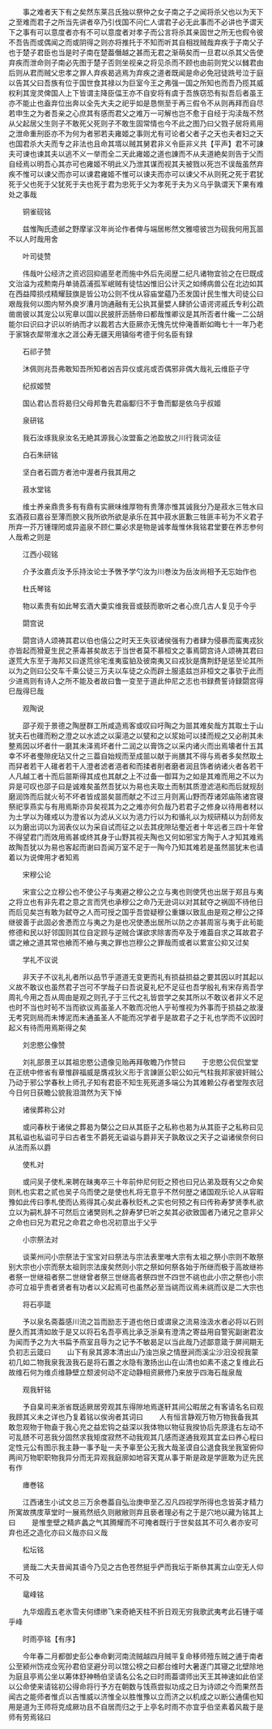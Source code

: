 <!-- { "loadSidebar": true } -->
　　事之难者天下有之矣然东莱吕氏独以祭仲之女子南之子之闻将杀父也以为天下之至难而君子之所当先讲者卒乃引伐国不问仁人谓君子必无此事而不必讲也予谓天下之事有可以意度者亦有不可以意度者对孝子而公言将杀其亲固世之所无也假令彼不吾告而或偶闻之而或阴得之则亦将推托于不知而听其自相戕贼哉弃疾于子南父子也于楚子君臣也当是时子南在楚葢僭越之甚而无君之渐萌矣而一旦君以杀其父告使弃疾而泄命则子南必先图于楚子否则坐视亲之将见杀而不顾也由前则党父以雠君由后则从君而贼父忠孝之罪人弃疾曷逃焉为弃疾之道者既闻是命必免冠徒跣号泣于庭以告其父曰吾族有位于国世食其禄以为巨室今王之弗强一国之所知也而吾乃揽其威权利其宠灵俾国人上下皆谓主降臣偪王亦不自安将有虞于吾族窃恐有拟吾后者虽王亦不能止也盍弃位出奔以全先大夫之祀乎如是恳恻至于再三假令不从则再拜而自尽若申生之为者吾亲之心庶其有感而君父之难万一可解也岂不愈于自经于沟渎哉不然从父起居父生则子不敢死父死则子不敢生固常情也今不此之图乃曰父戮子居将焉用之泄命重刑臣亦不为何为者邪若夫雍姬之事则尤有可论者父者子之天也夫者妇之天也国君杀大夫而专之非法也且命其壻以贼其舅君非义令臣非义共【平声】君不可諌夫可谏也谏其夫以逃不义一举而全二天此雍姬之道也諌而不从夫道絶矣则告于父而自经焉以明吾心其亦可也雍姬不明此义乃泄其谋而视其夫被戮以死岂不误哉虽然弃疾不惟可以谏父而亦可以谏君雍姬不惟可以谏夫而亦可以谏父不从则死之死于君犹死于父也死于父犹死于夫也死于君为忠死于父为孝死于夫为义乌乎孰谓天下果有难处之事哉

　　铜雀砚铭

　　兹惟陶氏遗邺之野摩挲汉年尚论作者俾与端居彬然文雅噫彼岂为砚我何用瓦噐不以人时哉用舍

　　叶司徒赞

　　伟哉叶公经济之资迟回抑遏至老而施中外后先阅歴二纪凡诸物宜验之在巳既成文治溢为戎勲南丹单骑荔浦孤军岷贼有徒怙凶惟旧公计灭之如缚病兽公在北边如其在西益障损戍精耀鼓旗是皆公功公则不伐从容庙堂藴乃丕发国计民生惟大司徒公曰艰哉我何以图内帑外庾岁漕月饷通融有无公执其量嬖人肆骄公语谔谔戚氏专利公疏凿凿彼以其宠公以宪章以国以民披肝沥肠帝曰都哉惟卿议是其所否者什纔一二公胡能尔曰识曰才识以听纳而才以裁若古大臣厥亦无愧先忧仲淹善断如晦七十一年乃老于家锦衣犀带淮水之涯公寿无疆天用镇俗考德于何名臣有録

　　石祁子赞

　　沐佩则兆吾弗敢知吾所知者凶吉异仪或兆或否偶邪非偶大哉礼云维臣子守

　　纪叔姬赞

　　国亾君亾吾将曷归父母邦鲁先君庙酅归不于鲁而酅是依乌乎叔姬

　　泉研铭

　　我石汝琢我泉汝名无絶其源我心汝盟畜之池盈放之川行我词汝征

　　白石朱研铭

　　坚白者石圆方者池中渥者丹我其用之

　　菽水堂铭

　　维士养亲鼎贵多有有鼎有实厥味维厚物有贵薄亦惟其诚我分乃是菽水三牲水曰玄酒菽曰嘉谷至薄而腴义我所欲所欲是承乐在其中菽水匪歉三牲匪丰茍为不义君子所弃一芥万锺理罔或异盗泉不顾仁粟必求是物是诚孝哉惟休我铭君堂要在养志参何人哉希之则是

　　江西小砚铭

　　介予汝嘉贞汝予乐持汝论士予斆予学勺汝为川巻汝为岳汝尚相予无忘始作也

　　杜氏琴铭

　　物以素贵有如此琴玄酒大羮实维我音或鼓而歌听之者心庶几古人复见于今乎

　　閟宫说

　　閟宫诗人颂祷其君以伯也僖公之时天王失驭诸侯强有力者肆为侵暴而蛮夷戎狄亦皆起而猾夏生民之荼毒甚矣故志于当世者莫不慕桓文之事焉閟宫诗人颂祷其君曰遂荒大东至于海邦又曰遂荒徐宅淮夷蛮貃及彼南夷又曰戎狄是膺荆舒是惩至论其所以为之则曰公交车千乘公徒三万夫以车徒之众而辟土服逺兹岂非桓文之事欤于此而少进焉则有诗人之所不能及者故曰鲁一变至于道此仲尼之志也书録费誓诗録閟宫得巳哉得巳哉

　　观陶说

　　邵子观于景德之陶歴群工所咸造焉客或叹曰吁陶之为噐其难矣哉方其取土于山犹夫石也碓而粉之澄之以水滤之以渠浥之以甓和之以浆始可以揉而规之又必削其未整焉因以坏者什一磨其未泽焉坏者什二润之以膏饰之以采内诸火而出焉壊者什五其幸不坏者璺隙疣玷又什之三葢自始规而至成噐以献于尚膳其不得与焉者多矣然取土而舁者若干人碓者若干人澄者滤者浥者和而揉者削者磨者润且饰者纳诸火者各若干人凡越工者十而后噐斯得其成也其献之上不过备一御耳为之如是其难而用之不以为异是可叹也邵子曰是诚难矣虽然吾犹以为易也夫取土而制其质澄滤浥和而后就规刮磨润饰而后就火茍不坏者皆成噐矣噐而献之不过三月则离山野而荐诸郊庙陈诸宫寝祭祀享燕实与有用焉斯亦异矣视其为之之难亦何负哉乃若君子之修身以待用者材以为土学以为碓戒以为澄省以为滤从义以为浥力行以为和循礼以为规研精以为刮师友以为磨出词以为润表仪以为采自试而征之以去其疣隙玷璺近者十年远者三四十年曾不得望君门而效用焉甚或终其身于山野其视夫陶也又何如邪宝方陶于人才知其难焉故陶吾犹以为易也客起而谢曰吾闻万室不足于一陶今乃知其难若是虽然噐犹末也请着以为说俾用才者知焉

　　宋穆公论

　　宋宣公之立穆公也不使公子与夷避之穆公之立与夷也则使凭也出居于郑且与夷之将立也有非先君之意之言而凭也承穆公之命乃无逊词以对其弑夺之祸固不待他日而后见矣岂有敢为弑夺之人而可授之国乎吾尝疑穆公重嫌以致乱由是观之穆公之择继彼善于此固必舍慿而立与夷之为是也况使慿出居所以防之亦甚周宻与夷于此茍能修德和民以好邻国则其位自定顾与逆贼合谋欲求除害而卒及于难葢自求之耳故君子谓之飨之道其常也飨而不飨与夷之罪也岂穆公之罪哉而或者以累宣公抑又过矣

　　学礼不议说

　　非天子不议礼礼者所以品节乎道道无变更而礼有损益损益之要其因以时其起以义故不敢议也虽然君子岂可不学哉子曰吾说夏礼杞不足征也吾学殷礼有宋存焉吾学周礼今用之吾从周由是观之则孔子于三代之礼皆尝学之矣其所以不敢议者非义不足也时不当也时茍不当而欲议焉虽圣人不敢而况他人乎茍惟视为外事而于损益之故漫无考究则局而未博泥而未通虽圣人不能而况学者乎是故君子之于礼也学而不议因时起义有待而用焉斯得之矣

　　刘忠愍公像赞

　　刘礼部景玊以其祖忠愍公遗像见贻再拜敬瞻乃作赞曰
　　于忠愍公侃侃堂堂在正统中修省有章惟辟福威是膺戎狄义形于言諌匪公职公如元气柱我邦家彼奸贼公乃动于邪公学春秋上师孔子知有君臣不知生死死道多端公为其难赖公存者堂陛衣冠今日何日获瞻公貌我泪潸然为天下悼

　　诸侯葬称公对

　　或问春秋于诸侯之葬曷为槩公之曰从其臣子之私称也曷为从其臣子之私称曰见其私谥也私谥可乎曰古者生不爵死无谥谥与爵非天子孰敢议之天子之谥诸侯奈何曰从法而系以爵

　　使札对

　　或问吴子使札来聘在昧夷卒三十年前仲尼何贬之预也曰兄亾弟及既有父之命矣则札也实君之贰也吴子乌而使之是使也札将无意乎不然何歴之诸国观乐论人从容暇豫如此传曰季札使而亾焉得其心矣此春秋贬札之实也何预之有曰传称寿梦贤季札欲立以为嗣札辞不可然后立诸樊则札之辞寿梦巳听之矣其必欲致国者乃诸兄之意非父之命也曰兄为君兄之命君之命也况初意出于父乎

　　小宗祭法对

　　谈莱州问小宗祭法于宝宝对曰祭法与宗法表里唯大宗有太祖之祭小宗则不敢祭别大宗也小宗而祭太祖则宗法废矣然则小宗之祭如何祭各始于所继而极于高故继祢者祭一世继祖者祭二世继曾者祭三世继高者祭四世不四世不祧也此小宗之祭也小宗亦可立祖乎贵者贤者有功者以义起焉可也虽然必至当祧而议焉未祧而议是二大宗也

　　将石亭箴

　　予以泉名斋葢感川流之旨而励志于道也他日或谓泉之流易浊汲水者必将以石则歴久而其清如故于是又以将石名吾亭焉比承乏浙臬有澄清之寄益用自警宪副谢君汝为闻而予之为大书扁予燕室且辱为之记予不敏曷足以当此哉乃述鄙意箴于屏间期无负初志云箴曰
　　山下有泉其源本清出山乃浊岂泉之情歴涧而溪尘沙汨没视我蒙初几如二物我泉我汲我石是将石置之水隐有激扬出山在山清也如素不逺之复维此石故维石何为维贞维静壁立颓波何动不定动静相资厥修乃来放乎四海石哉泉哉

　　观我轩铭

　　予自臬司来浙省既适厥居旁观其东得隙地焉遂轩其间公暇居之有客请名名曰观我顾其义未之详也乃复着铭以俟询者其词曰
　　人有恒言静观万物万物我备我其敢忽观物于物盍于我心充之益宏钩之益深以我体物以物征我揆协后先原逢右左动不可乱赜不可恶我分固然求我矩度寂然不动我观其几感而遂通我观其宜孟曰养心程曰定性元公有图示我主静一事予耻一夫予辜至公无我大哉圣谟自公退食我坐我室俯仰两间万物职职物我异分而无异观我庭廓如地容天寛从事于斯是政是学匪敢为迂先民有作

　　瘗巻铭

　　江西诸生小试文总三万余巻葢自弘治庚申至乙丒凡四视学所得也念皆英才精力所寓故携庋草堂时一展焉然纸久则敝敝则弃且亵者理必有之于是穴地以藏为铭其上曰
　　是惟奎壁之精庐蠡之气其腾耀而不可掩者既行于世矣兹其不可久者亦安可弃也还之造化亦曰义哉亦曰义哉

　　松坛铭

　　贤哉二大夫昔闻其语今乃见之古色苍然挺乎俨而我坛于斯叅其离立山空无人仰不可及

　　鼋峰铭

　　九华烟霞五老氷雪夫何缥缈飞来奇絶天柱不折日观无穷我歌武夷考此石锺于嗟乎峰

　　时雨亭铭【有序】

　　今年春二月都御史彭公奉命剿河南流贼越四月贼平复命移师殪东贼之逋于南者公至颍州饬戎佥宪孙君伯坚避分司以馆公榜之曰都台维时大暑遂门其寝之北壁除地为庭且亭焉公坐以筹体舒神畅伯坚请名公名之曰时雨葢谓师出天王其神速如此伯坚以公命使来请铭初公得命将行予方在朝数与饯燕尝拟功成之日为诗颂之今而果然吾闻古之能师者惟贞以吉惟威以济惟全以胜惟豫以立而济之以机成之以断公通儒也知用是道为王师将克成厥功且不自居而归之于上亭名时雨不亦宜乎伯坚素着风裁于是师有劳焉铭曰
